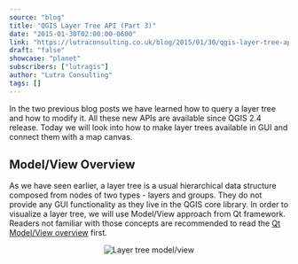 ```yaml
---
source: "blog"
title: "QGIS Layer Tree API (Part 3)"
date: "2015-01-30T02:00:00-0600"
link: "https://lutraconsulting.co.uk/blog/2015/01/30/qgis-layer-tree-api-part-3/"
draft: "false"
showcase: "planet"
subscribers: ["lutragis"]
author: "Lutra Consulting"
tags: []
---
```


<p>In the two previous blog posts we have learned how to query a layer tree and how to modify it.
All these new APIs are available since QGIS 2.4 release.
Today we will look into how to make layer trees available in GUI and connect them with a map canvas.</p>

<!-- more -->

<h2 id="modelview-overview">Model/View Overview</h2>

<p>As we have seen earlier, a layer tree is a usual hierarchical data structure composed from nodes of two
types - layers and groups. They do not provide any GUI functionality as they live in the QGIS core library.
In order to visualize a layer tree, we will use Model/View approach from Qt framework. Readers not familiar
with those concepts are recommended to read the <a href="http://qt-project.org/doc/qt-4.8/qt4-interview.html">Qt Model/View overview</a> first.</p>

<p align="center"><img alt="Layer tree model/view" src="https://www.lutraconsulting.co.uk/img/posts/qgis_layer_tree_modelview.png" /></p>
<!--
Image generated with PlantUML: java -jar plantuml.jar qgis_layer_tree_modelview.txt
Content of the text file:

@startuml
class QTreeView #GreenYellow
class QAbstractItemModel #GreenYellow
QTreeView <|-- QgsLayerTreeView
QAbstractItemModel <|-- QgsLayerTreeModel
QgsLayerTreeView - QgsLayerTreeModel : shows >
QgsLayerTreeModel -- QgsLayerTreeGroup : uses\nlayer tree
hide circle
hide members
@enduml
-->

<p>There is <code class="highlighter-rouge">QgsLayerTreeModel</code> class (derived from <code class="highlighter-rouge">QAbstractItemModel</code>) which as you may have guessed provides
a model to access a layer tree. Instance of this class may be used in any <code class="highlighter-rouge">QTreeView</code> class, however
it is recommended to use it together with <code class="highlighter-rouge">QgsLayerTreeView</code> because of the extra convenience functionality
offerred by the custom view class.</p>

<p>Here is an example how to create another view of current project’s layer tree (try that in QGIS Python console):</p>

<div class="highlighter-rouge"><div class="highlight"><pre class="highlight"><code><span class="k">from</span> <span class="n">qgis</span><span class="p">.</span><span class="n">gui</span> <span class="n">import</span> <span class="p">*</span>

<span class="n">root</span> <span class="p">=</span> <span class="n">QgsProject</span><span class="p">.</span><span class="n">instance</span><span class="p">().</span><span class="n">layerTreeRoot</span><span class="p">()</span>
<span class="k">model</span> <span class="p">=</span> <span class="n">QgsLayerTreeModel</span><span class="p">(</span><span class="n">root</span><span class="p">)</span>
<span class="n">view</span> <span class="p">=</span> <span class="n">QgsLayerTreeView</span><span class="p">()</span>
<span class="n">view</span><span class="p">.</span><span class="n">setModel</span><span class="p">(</span><span class="k">model</span><span class="p">)</span>
<span class="n">view</span><span class="p">.</span><span class="n">show</span><span class="p">()</span>
</code></pre></div></div>

<p>Any changes that happen to the layer tree structure are automatically monitored by the model/view classes.
After running the example above, try changing a layer’s name or add/remove/reorder some layers - all
those actions will be immediately visible in all views.</p>

<p>As you can see, the layer tree view is just one way how to visualize the underlying layer tree - in the future
it may be possible to have different ways to show the layer tree, for example using Qt’s QML framework
(with all sorts of animated transitions known from mobile apps).</p>

<p>Plugin developers can access the layer tree view in the main window of QGIS through the following interface call:</p>

<div class="highlighter-rouge"><div class="highlight"><pre class="highlight"><code>view = iface.layerTreeView()
</code></pre></div></div>

<h2 id="more-about-the-model">More About the Model</h2>

<p>The model is meant to be flexible and it is possible to use it in various contexts. For example,
by default the model also provides legend for the layers in the tree. This however may not be wanted
in some cases. Similarly, sometimes the layer tree should be read-only while in other context it is
desired that the user can reorder layers or change their names. These preferences can be passed to
the model with flags:</p>

<div class="highlighter-rouge"><div class="highlight"><pre class="highlight"><code><span class="k">model</span> <span class="p">=</span> <span class="n">QgsLayerTreeModel</span><span class="p">(</span><span class="n">root</span><span class="p">)</span>
<span class="k">model</span><span class="p">.</span><span class="n">setFlag</span><span class="p">(</span><span class="n">QgsLayerTreeModel</span><span class="p">.</span><span class="n">AllowNodeReorder</span><span class="p">)</span>
<span class="k">model</span><span class="p">.</span><span class="n">setFlag</span><span class="p">(</span><span class="n">QgsLayerTreeModel</span><span class="p">.</span><span class="n">AllowNodeChangeVisibility</span><span class="p">)</span>
</code></pre></div></div>

<p>The <code class="highlighter-rouge">setFlag()</code> method has optional second parameter “enabled” (<code class="highlighter-rouge">True</code> by default). Flags can be also
set all at once with <code class="highlighter-rouge">setFlags()</code> method which expects a combination of flags joined by binary OR operator.
There are also <code class="highlighter-rouge">flags()</code> and <code class="highlighter-rouge">testFlag()</code> methods to query the current flags.</p>

<p>The <code class="highlighter-rouge">QgsLayerTreeModel</code> class also provides routines for conversion between <code class="highlighter-rouge">QgsLayerTreeNode</code> instances
and corresponding <code class="highlighter-rouge">QModelIndex</code> objects used by Qt Model/View framework - <code class="highlighter-rouge">index2node()</code> and <code class="highlighter-rouge">node2index()</code>
may come handy especially when working with views.</p>

<p>There is also some functionality related to legend display - it has been greatly extended in QGIS 2.6 release
and we will try to cover that in a future blog post.</p>

<h2 id="more-about-the-view">More About the View</h2>

<p>As mentioned earlier, it is possible to use any <code class="highlighter-rouge">QTreeView</code> instance in combination with <code class="highlighter-rouge">QgsLayerTreeModel</code>
to show the layer tree, but it is highly recommended to use <code class="highlighter-rouge">QgsLayerTreeView</code> class (a subclass of <code class="highlighter-rouge">QTreeView</code>)
because of the additional functionality it provides (and more may be added in the future):</p>

<ul>
  <li>
    <p>Easier handling of selection. Normally one needs to work with selection through view’s selection model.
The <code class="highlighter-rouge">QgsLayerTreeView</code> class adds higher level methods that operate with <code class="highlighter-rouge">QgsLayerTreeNode</code> objects
like <code class="highlighter-rouge">currentNode()</code> or with <code class="highlighter-rouge">QgsMapLayer</code> objects
like <code class="highlighter-rouge">currentLayer()</code>.</p>

    <div class="highlighter-rouge"><div class="highlight"><pre class="highlight"><code>def onChange(layer):
  QMessageBox.information(None, "Change", "Current Layer: "+str(layer))

# connect to the signal
view.currentLayerChanged.connect(onChange)
# change selection to the top-most layer (onChange will be also called)
view.setCurrentLayer( iface.mapCanvas().layers()[0] )
</code></pre></div>    </div>
  </li>
  <li>
    <p>Display of context menu. It is possible to assign a menu provider to the view
(subclass of <code class="highlighter-rouge">QgsLayerTreeViewMenuProvider</code>) - its <code class="highlighter-rouge">createContextMenu()</code> implementation will return
a <code class="highlighter-rouge">QMenu</code> object with custom actions whenever user right-clicks in the view. Additionally, there is a factory
class <code class="highlighter-rouge">QgsLayerTreeViewDefaultActions</code> that can create commonly use actions for use in the menu,
such as “Add Group”, “Remove” or “Zoom to Layer”. The following example shows how to create a provider
with one action that shows the current layer’s extent:</p>

    <div class="highlighter-rouge"><div class="highlight"><pre class="highlight"><code>class MyMenuProvider(QgsLayerTreeViewMenuProvider):
  def __init__(self, view):
    QgsLayerTreeViewMenuProvider.__init__(self)
    self.view = view

  def createContextMenu(self):
    if not self.view.currentLayer():
      return None
    m = QMenu()
    m.addAction("Show Extent", self.showExtent)
    return m

  def showExtent(self):
    r = self.view.currentLayer().extent()
    QMessageBox.information(None, "Extent", r.toString())

provider = MyMenuProvider(view)
view.setMenuProvider(provider)
</code></pre></div>    </div>
  </li>
</ul>

<h2 id="interaction-with-canvas">Interaction with Canvas</h2>

<p>The layer tree classes and map canvas class are separate components that are not dependent on each other.
This is a good thing and a great step forward, because until QGIS 2.2 there was big internal monolithic
<code class="highlighter-rouge">QgsLegend</code> view class that handled everything and it was directly connected to map canvas and various other
components, making it impossible to reuse it elsewhere. With the new layer tree API this has been solved,
now it is possible use map canvas without an associated layer tree view or vice versa - to use a
layer tree view without map canvas. It is even possible to get creative and use one layer tree with several
map canvas instances at once.</p>

<p>Layer tree and map canvas can be connected via <code class="highlighter-rouge">QgsLayerTreeMapCanvasBridge</code> class. It listens to signals
from the given layer tree hierarchy and updates canvas accordingly. Let’s see how we could create a new
map canvas that would show the same layers as the main canvas does:</p>

<div class="highlighter-rouge"><div class="highlight"><pre class="highlight"><code>canvas = QgsMapCanvas()
root = QgsProject.instance().layerTreeRoot()
bridge = QgsLayerTreeMapCanvasBridge(root, canvas)
canvas.zoomToFullExtent()
canvas.show()
</code></pre></div></div>

<p>That’s it! We have tied the new canvas with project’s layer tree. So any actions you do in the layer tree view
(for example, add or remove layers, enable or disable layers) are automatically passed to the new canvas.
And of course this does not work just with project’s layer tree - you could use any custom layer tree
in your layer tree model/view or canvas.</p>

<p>The bridge class has advanced functionality worth mentioning. By default the ordering of layers in canvas
is according to the order in the layer tree (with first layer in the tree being at the top), though
there are API methods to override the default order.</p>

<p>For convenience, the bridge by default also configures some settings of the canvas (this can be disabled if necessary):</p>

<ul>
  <li>enable on-the-fly reprojections if layers have different coordinate reference system (CRS)</li>
  <li>setup destination CRS and map units when first layers are added</li>
  <li>zoom to full extent when first layers are added</li>
</ul>

<h2 id="summary">Summary</h2>

<p>I hope you have enjoyed the three blog posts introducing QGIS layer tree API. They should cover
everything you need to know in order to start using the new functionality. In a future post we will
have a look at the new legend API that nicely complements the layer tree API - stay tuned!</p>

    <div class="input-promo">
    <h2>You may also like...</h2>
    <a href="https://merginmaps.com">Mergin Maps, a field data collection app based on QGIS</a>. Mergin Maps makes field work easy with its simple interface and cloud-based sync. Available on Android, iOS and Windows.
    <img alt="Screenshots of the Mergin Maps mobile app for Field Data Collection" src="https://lutraconsulting.co.uk/img/posts/input_app_for_field_data_collection.jpg" /><br />
    <a href="https://play.google.com/store/apps/details?id=uk.co.lutraconsulting&amp;utm_source=lutra-atom&amp;utm_medium=lutra-blog-footer&amp;utm_campaign=input">
      <img alt="Get it on Google Play" src="https://play.google.com/intl/en_us/badges/images/generic/en_badge_web_generic.png" width="180px" />
    </a>
    <a href="https://apps.apple.com/us/app/input/id1478603559?ls=1&amp;utm_source=lutra-atom&amp;utm_medium=lutra-blog-footer&amp;utm_campaign=input">
      <img alt="Get it on Apple store" src="https://www.lutraconsulting.co.uk/img/posts/App_Store.svg" style="padding-top: 0px;" width="144px" />
    </a>
  </div>
